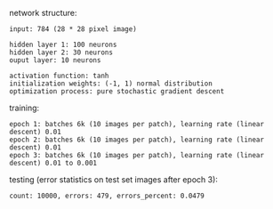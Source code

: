 network structure:

```
input: 784 (28 * 28 pixel image)

hidden layer 1: 100 neurons
hidden layer 2: 30 neurons
ouput layer: 10 neurons

activation function: tanh
initialization weights: (-1, 1) normal distribution
optimization process: pure stochastic gradient descent
```

training:

```
epoch 1: batches 6k (10 images per patch), learning rate (linear descent) 0.01
epoch 2: batches 6k (10 images per patch), learning rate (linear descent) 0.01
epoch 3: batches 6k (10 images per patch), learning rate (linear descent) 0.01 to 0.001
```

testing (error statistics on test set images after epoch 3):

```
count: 10000, errors: 479, errors_percent: 0.0479
```